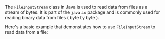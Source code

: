 The `FileInputStream` class in Java is used to read data from files as a stream of bytes. It is part of the `java.io` package and is commonly used for reading binary data from files ( byte by byte ).

Here's a basic example that demonstrates how to use `FileInputStream` to read data from a file:
